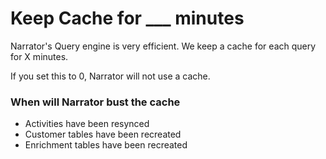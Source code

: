 # Keep Cache for ___ minutes

Narrator's Query engine is very efficient.  We keep a cache for each query for X minutes.

If you set this to 0, Narrator will not use a cache.


### When will Narrator bust the cache
- Activities have been resynced
- Customer tables have been recreated
- Enrichment tables have been recreated
